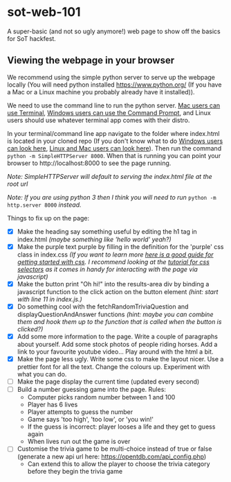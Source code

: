 # sot-web-101
A super-basic (and not so ugly anymore!) web page to show off the basics for SoT hackfest.

## Viewing the webpage in your browser
We recommend using the simple python server to serve up the webpage locally (You will need python installed https://www.python.org/ (If you have a Mac or a Linux machine you probably already have it installed)).

We need to use the command line to run the python server. [Mac users can use Terminal](http://www.wikihow.com/Open-a-Terminal-Window-in-Mac), [Windows users can use the Command Prompt](http://www.digitalcitizen.life/7-ways-launch-command-prompt-windows-7-windows-8), and Linux users should use whatever terminal app comes with their distro.

In your terminal/command line app navigate to the folder where index.html is located in your cloned repo (If you don't know what to do [Windows users can look here](http://www.digitalcitizen.life/command-prompt-how-use-basic-commands), [Linux and Mac users can look here](http://linuxcommand.org/lc3_lts0020.php)). Then run the command `python -m SimpleHTTPServer 8000`. When that is running you can point your browser to http://localhost:8000 to see the page running.

_Note: SimpleHTTPServer will default to serving the index.html file at the root url_

_Note: If you are using python 3 then I think you will need to run_ `python -m http.server 8000` _instead._

Things to fix up on the page:
* [x] Make the heading say something useful by editing the h1 tag in index.html _(maybe something like 'hello world' yeah?)_
* [x] Make the purple text purple by filling in the definition for the 'purple' css class in index.css _(If you want to learn more [here is a good guide for getting started with css](https://developer.mozilla.org/en-US/docs/Learn/CSS/Introduction_to_CSS). I recommend looking at the [tutorial for css selectors](https://developer.mozilla.org/en-US/docs/Learn/CSS/Introduction_to_CSS/Selectors) as it comes in handy for interacting with the page via javascript)_
* [x] Make the button print "Oh hi!" into the results-area div by binding a javascript function to the click action on the button element _(hint: start with line 11 in index.js.)_
* [x] Do something cool with the fetchRandomTriviaQuestion and displayQuestionAndAnswer functions _(hint: maybe you can combine them and hook them up to the function that is called when the button is clicked?)_
* [x] Add some more information to the page. Write a couple of paragraphs about yourself. Add some stock photos of people riding horses. Add a link to your favourite youtube video... Play around with the html a bit.
* [x] Make the page less ugly. Write some css to make the layout nicer. Use a prettier font for all the text. Change the colours up. Experiment with what you can do.
* [ ] Make the page display the current time (updated every second)
* [ ] Build a number guessing game into the page. Rules:
  * Computer picks random number between 1 and 100
  * Player has 6 lives
  * Player attempts to guess the number
  * Game says 'too high', 'too low', or 'you win!'
  * If the guess is incorrect: player looses a life and they get to guess again
  * When lives run out the game is over
* [ ] Customise the trivia game to be multi-choice instead of true or false (generate a new api url here: https://opentdb.com/api_config.php)
  * Can extend this to allow the player to choose the trivia category before they begin the trivia game
